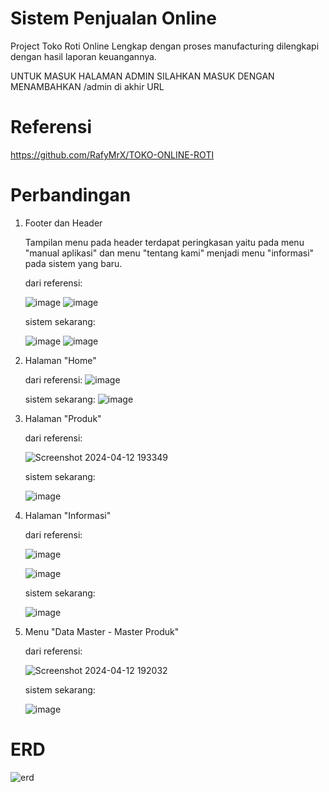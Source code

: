 # Sistem Penjualan Online 
Project Toko Roti Online Lengkap dengan proses manufacturing dilengkapi dengan hasil laporan keuangannya.

UNTUK MASUK HALAMAN ADMIN SILAHKAN MASUK DENGAN MENAMBAHKAN /admin di akhir URL

# Referensi

https://github.com/RafyMrX/TOKO-ONLINE-ROTI

# Perbandingan
1. Footer dan Header

   Tampilan menu pada header terdapat peringkasan yaitu pada menu "manual aplikasi" dan menu "tentang kami" menjadi menu "informasi" pada sistem yang baru.

   dari referensi:

   ![image](https://github.com/amaliazzr/sistem-penjualan-online-bakery/assets/152155151/20a47d92-71b4-44a1-b01f-647ffee7ae71)
   ![image](https://github.com/amaliazzr/sistem-penjualan-online-bakery/assets/152155151/50ba5f4f-be0b-48cf-96f2-809820ff3d89)

   sistem sekarang:

   ![image](https://github.com/amaliazzr/sistem-penjualan-online-bakery/assets/152155151/b94bf8e4-607e-4157-acce-c7d5d6d664fb)
   ![image](https://github.com/amaliazzr/sistem-penjualan-online-bakery/assets/152155151/17b15e3b-732d-4642-96fa-30f4a086295d)

2. Halaman "Home"

   dari referensi:
![image](https://github.com/amaliazzr/sistem-penjualan-online-bakery/assets/152155151/deb9f7c7-6cd8-4a6b-9511-aa18f58ecc75)

   sistem sekarang:
![image](https://github.com/amaliazzr/sistem-penjualan-online-bakery/assets/152155151/2b175d91-a344-4bb3-879c-bf7a2606c09d)

3. Halaman "Produk"
  
   dari referensi:

   ![Screenshot 2024-04-12 193349](https://github.com/amaliazzr/sistem-penjualan-online-bakery/assets/152155151/2a59d1fa-b9f3-4dc4-9917-eeef1b28cc4e)

   sistem sekarang:

   ![image](https://github.com/amaliazzr/sistem-penjualan-online-bakery/assets/152155151/44415c9c-6027-4498-868b-be4667c1607f)


4. Halaman "Informasi"

   dari referensi:

   ![image](https://github.com/amaliazzr/sistem-penjualan-online-bakery/assets/152155151/101181bb-8dcb-4945-a112-49e38181c5e8)

   ![image](https://github.com/amaliazzr/sistem-penjualan-online-bakery/assets/152155151/6fa6c434-0a49-48b0-808b-17133424642b)

   sistem sekarang:

   ![image](https://github.com/amaliazzr/sistem-penjualan-online-bakery/assets/152155151/4e497b1a-7c87-47bb-b5cb-04d01dc3d9ae)

5. Menu "Data Master - Master Produk"

   dari referensi:

   ![Screenshot 2024-04-12 192032](https://github.com/amaliazzr/sistem-penjualan-online-bakery/assets/152155151/58560ab8-905f-49db-88cc-9211020eac91)


   sistem sekarang:

   ![image](https://github.com/amaliazzr/sistem-penjualan-online-bakery/assets/152155151/c78bf6fa-c4c6-497e-8174-b4a82438cec5)


# ERD
![erd](https://github.com/amaliazzr/sistem-penjualan-online-bakery/assets/152155151/29b04c2d-a6b8-4c64-a6e7-43c98950dcd2)

